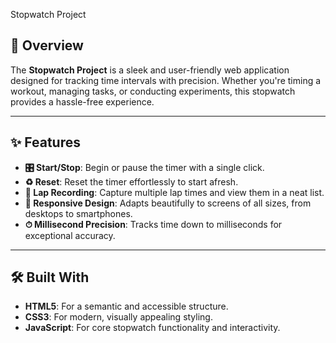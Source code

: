 Stopwatch Project

## 🚀 Overview

The **Stopwatch Project** is a sleek and user-friendly web application designed for tracking time intervals with precision. Whether you're timing a workout, managing tasks, or conducting experiments, this stopwatch provides a hassle-free experience.  

---

## ✨ Features

- **🎛 Start/Stop**: Begin or pause the timer with a single click.  
- **♻️ Reset**: Reset the timer effortlessly to start afresh.  
- **🏁 Lap Recording**: Capture multiple lap times and view them in a neat list.  
- **📱 Responsive Design**: Adapts beautifully to screens of all sizes, from desktops to smartphones.  
- **⏱ Millisecond Precision**: Tracks time down to milliseconds for exceptional accuracy.  

---

## 🛠 Built With

- **HTML5**: For a semantic and accessible structure.  
- **CSS3**: For modern, visually appealing styling.  
- **JavaScript**: For core stopwatch functionality and interactivity.  
